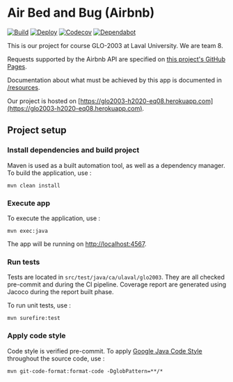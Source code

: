 # Air Bed and Bug (Airbnb)

[![Build](https://github.com/glo2003/glo2003-h2020-eq08/workflows/Airbnb%20CI/badge.svg)](https://github.com/glo2003/glo2003-h2020-eq08/actions?query=workflow%3A%22Airbnb+CI%22)
[![Deploy](https://github.com/glo2003/glo2003-h2020-eq08/workflows/Airbnb%20CD/badge.svg)](https://github.com/glo2003/glo2003-h2020-eq08/actions?query=workflow%3A%22Airbnb+CD%22)
[![Codecov](https://codecov.io/gh/glo2003/glo2003-h2020-eq08/branch/master/graph/badge.svg?token=SNtgyhzwAR)](https://codecov.io/gh/glo2003/glo2003-h2020-eq08)
[![Dependabot](https://badgen.net/badge/Dependabot/enabled/green?icon=dependabot)](https://dependabot.com/)

This is our project for course GLO-2003 at Laval University. We are team 8.

Requests supported by the Airbnb API are specified on [this project's GitHub Pages](https://glo2003.github.io/glo2003-h2020-eq08/).

Documentation about what must be achieved by this app is documented in [/resources](/resources).

Our project is hosted on [https://glo2003-h2020-eq08.herokuapp.com](https://glo2003-h2020-eq08.herokuapp.com).

## Project setup

### Install dependencies and build project

Maven is used as a built automation tool, as well as a dependency manager. To build the application, use : 

`mvn clean install`

### Execute app

To execute the application, use : 

`mvn exec:java`

The app will be running on [http://localhost:4567](http://localhost:4567).

### Run tests

Tests are located in `src/test/java/ca/ulaval/glo2003`. They are all checked pre-commit and during the CI pipeline. Coverage report are generated using Jacoco during the report built phase.

To run unit tests, use :

`mvn surefire:test`

### Apply code style

Code style is verified pre-commit. To apply [Google Java Code Style](https://google.github.io/styleguide/javaguide.html) throughout the source code, use : 

`mvn git-code-format:format-code -DglobPattern=**/*`
